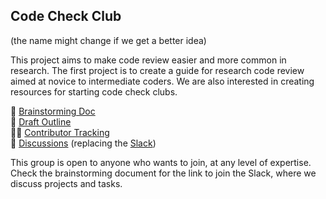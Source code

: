 ## Code Check Club

(the name might change if we get a better idea)

This project aims to make code review easier and more common in research. The first project is to create a guide for research code review aimed at novice to intermediate coders. We are also interested in creating resources for starting code check clubs.

🧠 [Brainstorming Doc](https://docs.google.com/document/d/1cqrRDEYkhtZT9QRruZmUnPPN00VEo0fKV7cEyoluMnU/edit)  
📝 [Draft Outline](https://docs.google.com/document/d/1NH8-YX8094M7fwURy1bnSiDUX6LyFIzYtLHq3ZraQvw/edit)  
🙋🏾 [Contributor Tracking](https://docs.google.com/spreadsheets/d/1NJY-jt2T1MlWYiJ5P1sL8aGscYYzrCuZ1ThXFbdFWKI/edit#gid=0)  
💬 [Discussions](https://github.com/orgs/code-check-club/discussions) (replacing the [Slack](https://join.slack.com/t/codereviewguide/)) 

This group is open to anyone who wants to join, at any level of expertise. Check the brainstorming document for the link to join the Slack, where we discuss projects and tasks.
